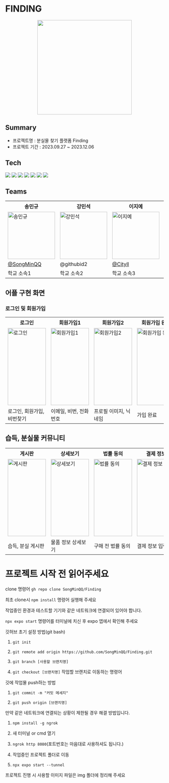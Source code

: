 # FINDING

<div align="center" display = "flex">
  <img src="https://github.com/SongMinQQ/Finding/assets/107177636/5fb73a1b-83e9-472f-b4e8-00a4dc5501ac" width="300" height="300"/>
</div>

## Summary

- 프로젝트명 : 분실물 찾기 플랫폼 Finding
- 프로젝트 기간 : 2023.09.27 ~ 2023.12.06

## Tech
<div style={display:flex; gap:50px;}>
  <img src="https://img.shields.io/badge/react_native-61DAFB.svg?style=flat&logo=react&logoColor=white">
  <img src="https://img.shields.io/badge/expo-1C1E24?style=flat&logo=expo&logoColor=#D04A37">
  <img src="https://img.shields.io/badge/Redux-764ABC?style=flat&logo=Redux&logoColor=purple">
  <img src="https://img.shields.io/badge/express.js-%23404d59.svg?style=flat&logo=express&logoColor=%2361DAFB">
  <img src="https://img.shields.io/badge/stripe-008CDD?style=flat&logo=stripe&logoColor=white">
  <img src="https://img.shields.io/badge/firebase-FFCA28?style=flat&logo=firebase&logoColor=white">
  <img src="https://img.shields.io/badge/github-181717?style=flat&logo=github&logoColor=white">
</div>

## Teams

<table>
  <tr>
    <th>송민규</th>
    <th>강민석</th>
    <th>이지예</th>
    <th>이름4</th>
    <th>이름5</th>
  </tr>
  <tr>
    <td><img src="https://avatars.githubusercontent.com/u/107177636?s=400&v=4" width="150" height="150" alt="송민규"></td>
    <td><img src="https://avatars.githubusercontent.com/u/50363541?v=4" width="150" height="150" alt="강민석"></td>
    <td><img src="https://avatars.githubusercontent.com/u/133865673?s=400&v=4" width="150" height="150" alt="이지예"></td>
    <td><img src="https://github.com/SongMinQQ/Finding/assets/50363541/a093e8be-540e-46a1-ab6e-80897c7a655f" width="150" height="150" alt="이름4"></td>
    <td><img src="https://github.com/SongMinQQ/Finding/assets/50363541/a093e8be-540e-46a1-ab6e-80897c7a655f" width="150" height="150" alt="이름5"></td>
  </tr>
  <tr>
    <td><a href="https://github.com/SongMinQQ">@SongMinQQ</a></td>
    <td>@githubid2</td>
    <td><a href="https://github.com/Cityll">@Cityll</a></td>
    <td>@githubid4</td>
    <td>@githubid5</td>
  </tr>
  <tr>
    <td>학교 소속1</td>
    <td>학교 소속2</td>
    <td>학교 소속3</td>
    <td>학교 소속4</td>
    <td>학교 소속5</td>
  </tr>
</table>

## 어플 구현 화면
### 로그인 및 회원가입
<table table-layout= "fixed" width = "100%">
  <tr>
    <th width="25%">로그인</th>
    <th width="25%">회원가입1</th>
    <th width="25%">회원가입2</th>
    <th width="25%">회원가입 완료</th>
  </tr>
  <tr>
    <td><img src="https://github.com/SongMinQQ/Finding/assets/50363541/9eac208e-7c48-4b27-a46e-e1d650aa6714" alt="로그인" width="121" height="245" display= "block" margin-left= "auto" margin-right= "auto"></td>
    <td><img src="https://github.com/SongMinQQ/Finding/assets/50363541/2bf0ec49-8b1a-48f2-b83d-f2374c09cccd" alt="회원가입1" width="121" height="245" display= "block" margin-left= "auto" margin-right= "auto"></td>
    <td><img src="https://github.com/SongMinQQ/Finding/assets/50363541/a6ae399e-4eb0-469d-bb6a-16b980919c96" alt="회원가입2" width="121" height="245" display= "block" margin-left= "auto" margin-right= "auto"></td>
    <td><img src="https://github.com/SongMinQQ/Finding/assets/50363541/4d934515-9918-41ff-9221-593f790c0d84" alt="회원가입 완료" width="121" height="245" display= "block" margin-left= "auto" margin-right= "auto"></td>
  </tr>
  <tr>
    <td>로그인, 회원가입, 비번찾기</td>
    <td>이메일, 비번, 전화번호</td>
    <td>프로필 이미지, 닉네임</td>
    <td>가입 완료</td>
  </tr>
</table>


## 습득, 분실물 커뮤니티
<table table-layout= "fixed" width = "100%">
  <tr>
    <th width= "14%">게시판</th>
    <th width= "14%">상세보기</th>
    <th width= "14%">법률 동의</th>
    <th width= "14%">결제 정보</th>
    <th width= "14%">결제 진행</th>
    <th width= "14%">결제 완료</th>
    <th width= "14%">감사 메세지 작성</th>
  </tr>
  <tr>
    <td><img src="https://github.com/SongMinQQ/Finding/assets/50363541/6032a086-c7df-46e3-8b25-73007de21178" alt="게시판" width="121" height="245"></td>
    <td><img src="https://github.com/SongMinQQ/Finding/assets/50363541/4cbceb46-5ce9-4d62-8a59-03ab6a73e2d7" alt="상세보기" width="121" height="245"></td>
    <td><img src="https://github.com/SongMinQQ/Finding/assets/50363541/ffdf6479-b4e9-438c-bf34-d77dcc3b1a22" alt="법률 동의" width="121" height="245"></td>
    <td><img src="https://github.com/SongMinQQ/Finding/assets/50363541/73df794f-9154-4153-96af-2d23d95d2ae7" alt="결제 정보" width="121" height="245"></td>
    <td><img src="https://github.com/SongMinQQ/Finding/assets/50363541/ee0f3510-0d42-4699-ba74-79b4bc7a68e6" alt="결제 진행" width="121" height="245"></td>
    <td><img src="https://github.com/SongMinQQ/Finding/assets/50363541/e47512ae-f4fe-49c3-87fc-e0a62a5c0e40" alt="결제 완료" width="121" height="245"></td>
    <td><img src="https://github.com/SongMinQQ/Finding/assets/50363541/39e48a32-66c2-46cc-8201-215b97d821d2" alt="감사 메세지 작성" width="121" height="245"></td>
  </tr>
  <tr>
    <td>습득, 분실 게시판</td>
    <td>물품 정보 상세보기</td>
    <td>구매 전 법률 동의</td>
    <td>결제 정보 입력</td>
    <td>stripe 결제 진행</td>
    <td>결제 성공 페이지</td>
    <td>찾아준 유저에게 감사메세지 작성</td>
  </tr>
</table>




# 프로젝트 시작 전 읽어주세요

clone 명령어 ```gh repo clone SongMinQQ/Finding```

최초 clone시 ```npm install``` 명령어 실행해 주세요

작업중인 환경과 테스트할 기기와 같은 네트워크에 연결되어 있어야 합니다.

```npx expo start``` 명령어를 터미널에 치신 후 expo 앱에서 확인해 주세요

깃허브 초기 설정 방법(git bash)

1. ```git init```

2. ```git remote add origin https://github.com/SongMinQQ/Finding.git```

3. ```git branch [사용할 브랜치명]```

4. ```git checkout [브랜치명]``` 작업할 브랜치로 이동하는 명령어

깃에 작업물 push하는 방법

1. ```git commit -m "커밋 메세지"```

2. ```git push origin [브랜치명]```

만약 같은 네트워크에 연결되는 상황이 제한될 경우 해결 방법입니다.

1. ```npm install -g ngrok```

2. 새 터미널 or cmd 열기

3. ```ngrok http 8080```(포트번호는 마음대로 사용하셔도 됩니다.)

4. 작업중인 프로젝트 폴더로 이동

5. ```npx expo start --tunnel```

프로젝트 진행 시 사용할 이미지 파일은 img 폴더에 정리해 주세요
